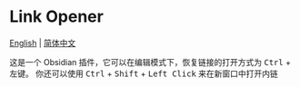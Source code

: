 # Link Opener
[English](README.md) | [简体中文](README.zh-CN.md)

这是一个 Obsidian 插件，它可以在编辑模式下，恢复链接的打开方式为 <kbd>Ctrl</kbd> + <kbd>左键</kbd>。
你还可以使用 <kbd>Ctrl</kbd> + <kbd>Shift</kbd> + <kbd>Left Click</kbd> 来在新窗口中打开内链
